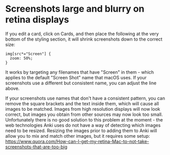 # Screenshots large and blurry on retina displays

If you edit a card, click on Cards, and then place the following at the very
bottom of the styling section, it will shrink screenshots down to the correct
size:

```
img[src*="Screen"] { 
  zoom: 50%;
}
```

It works by targeting any filenames that have "Screen" in them - which applies
to the default "Screen Shot" name that macOS uses. If your screenshots use a
different but consistent name, you can adjust the line above.

If your screenshots use names that don't have a consistent pattern, you can
remove the square brackets and the text inside them, which will cause all images
to be matched. Images from high resolution displays will now look correct, but
images you obtain from other sources may now look too small. Unfortunately there
is no good solution to this problem at the moment - the web technologies Anki
uses do not have a way of detecting which images need to be resized. Resizing
the images prior to adding them to Anki will allow you to mix and match other
images, but it requires some setup:
<https://www.quora.com/How-can-I-get-my-retina-Mac-to-not-take-screenshots-that-are-too-big>
